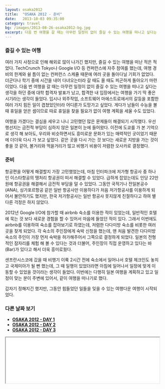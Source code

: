 ```yaml
---
layout: osaka2012
title:  "OSAKA 2012 - 준비"
date:   2013-10-03 09:35:00
category: travel
bg: /images/2013-08-26-osaka2012-bg.jpg
excerpt: 다음 번 여행을 갈 때는 아무런 일정이 없이 즐길 수 있는 여행을 떠나고 싶다는 생각을 하던 중에 대학 합격자 발표가 났고, 합격한 내 입장에서는 여행을 가기 딱 좋은 시기라는 생각이 들었다.
---
```


### 즐길 수 있는 여행

여러 가지 사정으로 인해 해외로 많이 나가긴 했지만, 즐길 수 있는 여행을 떠난 적은 적었다. TechCrunch Tokyo나 Google I/O 등 컨퍼런스에 자주 참여를 했는데, 여행 경비의 한계와 쉴 틈이 없는 컨퍼런스 스케쥴 때문에 여러 곳을 돌아다닐 기회가 없었다. 더군다나 학기 중에 시간을 내어 다녀오는터라 갈 때도 올 때도 피곤하게 돌아오기 마련이었다. 다음 번 여행을 갈 때는 아무런 일정이 없이 즐길 수 있는 여행을 떠나고 싶다는 생각을 하던 중에 대학 합격자 발표가 났고, 합격한 내 입장에서는 여행을 가기 딱 좋은 시기라는 생각이 들었다. 입시나 외주작업, 소프트웨어 마에스트로에서의 갈등을 포함한 여러 가지 힘든 일이 겹쳤었던터라 어디론가 도망가고 싶었다. 게다가 남들이 수능을 볼 때 휴일을 얻은 셈이므로 따로 휴일을 찾을 필요가 없이 여행 계획을 세울 수도 있었다.

여행을 가겠다는 결심을 세우고 나니 고민했던 많은 문제들이 해결되기 시작했다. 우선 행선지는 금전적 부담이 심하지 않은 일본이 눈에 들어왔다. 이전에 도쿄를 가 본 기억으로 생각 해 보아도, 우리와 비슷하면서도 흥미로운 문화가 있는 매력적인 곳이었기 때문에 더더욱 다시 가 보고 싶었다. 같은 곳을 다시 가는 것 보다는 새로운 지방을 가는 것이 좋을 것 같아, 볼거리와 먹을거리가 많고 비행기 비용이 저렴한 오사카로 결정했다.


### 준비

항공편을 어떻게 해결할지 가장 고민했었는데, 마침 인터파크에 저가형 항공사 중 하나인 이스타항공의 땡처리 항공권이 떠서 해결할 수 있었다. 급하게 잡았는데도 인당 22만원에 항공권을 해결해서 금전적 부담을 덜 수 있었다. 그동안 국적기나 전일본공수(ANA), 싱가포르항공 같은 일반 항공사만 이용하다가 처음 저가항공사를 이용하게 되어서 불안하기도 했지만, 한국 저가항공사는 일반 항공사 못지않게 친절하다고 하여 별다른 걱정은 하지 않았다.

2012년 Google I/O에 참가할 때 airbnb 숙소를 이용한 적이 있었는데, 일반적인 호텔에 묵는 것 보다 새로운 경험을 할 수 있어서 마음에 들었던 적이 있다. 그래서 이번에도 airbnb를 이용하여 숙소를 잡아보기로 하였는데, 저렴한 다다미방 숙소를 비롯한 여러 곳을 찾게 되었다. 각 숙소의 주인장에게 숙박 신청을 했는데, 맨 처음 발견한 다다미방 숙소의 주인이 가장 먼저 숙박을 허가해주어서 그쪽으로 결정하게 되었다. 일본의 전형적인 잠자리를 체험 해 볼 수 있다는 것과 더불어, 주인장이 직접 운영하고 있다는 바(Bar)가 있다고 해서 더욱 흥미로웠다.

샌프란시스코에 갔을 때 비행기 이륙 2시간 전에 숙소에서 일어나서 호텔 체크인도 놓치고 국제미아가 될 뻔 했는데, 그 때 일행이 있었더라면 아침에 일어나서 일정에 맞게 이동할 수 있었을 것이라는 생각이 들었다. 이번에는 다행히 일본 여행을 계획하고 있고 일정이 맞는 분이 주변에 있어서, 같이 여행을 떠나기로 했다.

갑자기 정해지긴 했지만, 그동안 힘들었던 일들을 잊을 수 있는 여행다운 여행이 시작되었다.


### 다른 날짜 보기

- **[OSAKA 2012 - DAY 1](/travel/osaka-2012-day-1.html)**
- **[OSAKA 2012 - DAY 2](/travel/osaka-2012-day-2.html)**
- **[OSAKA 2012 - DAY 3](/travel/osaka-2012-day-3.html)**


<iframe id="fmf-998" src="//premist.fmf.io/2012-osaka/998/embed" style="max-width:1024px;width:100%;"></iframe><script src="//fmfasset.s3.amazonaws.com/external/embed.js"></script>